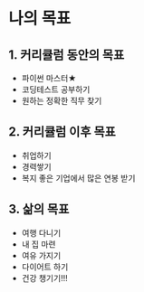 # 나의 목표
## 1. 커리큘럼 동안의 목표
- 파이썬 마스터★
- 코딩테스트 공부하기
- 원하는 정확한 직무 찾기

## 2. 커리큘럼 이후 목표
- 취업하기
- 경력쌓기
- 복지 좋은 기업에서 많은 연봉 받기

## 3. 삶의 목표
- 여행 다니기
- 내 집 마련
- 여유 가지기
- 다이어트 하기
- 건강 챙기기!!!